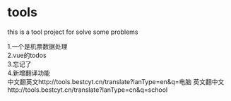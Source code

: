 # tools
this is a tool project for solve some problems

1.一个是机票数据处理  
2.vue的todos  
3.忘记了  
4.新增翻译功能  
中文翻英文http://tools.bestcyt.cn/translate?lanType=en&q=电脑
英文翻中文http://tools.bestcyt.cn/translate?lanType=cn&q=school
